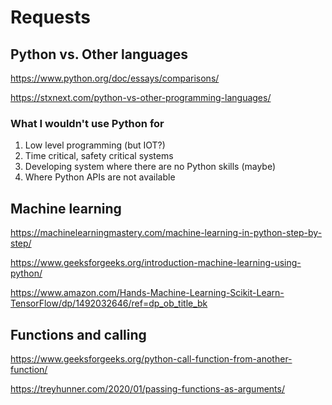# Requests

## Python vs. Other languages

https://www.python.org/doc/essays/comparisons/

https://stxnext.com/python-vs-other-programming-languages/

### What I wouldn't use Python for
1. Low level programming (but IOT?)
1. Time critical, safety critical systems
1. Developing system where there are no Python skills (maybe)
1. Where Python APIs are not available

## Machine learning

https://machinelearningmastery.com/machine-learning-in-python-step-by-step/

https://www.geeksforgeeks.org/introduction-machine-learning-using-python/

https://www.amazon.com/Hands-Machine-Learning-Scikit-Learn-TensorFlow/dp/1492032646/ref=dp_ob_title_bk

## Functions and calling

https://www.geeksforgeeks.org/python-call-function-from-another-function/

https://treyhunner.com/2020/01/passing-functions-as-arguments/

